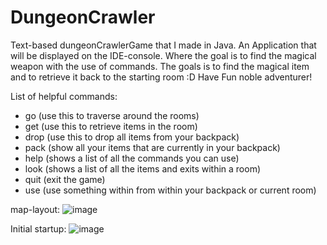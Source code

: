# DungeonCrawler
Text-based dungeonCrawlerGame that I made in Java. An Application that will be displayed on the IDE-console. Where the goal is to find the magical weapon with the use of commands.
The goals is to find the magical item and to retrieve it back to the starting room :D Have Fun noble adventurer!

List of helpful commands:
- go (use this to traverse around the rooms)
- get  (use this to retrieve items in the room)
- drop (use this to drop all items from your backpack)
- pack (show all your items that are currently in your backpack)
- help (shows a list of all the commands you can use) 
- look (shows a list of all the items and exits within a room)
- quit (exit the game)
- use  (use something within from within your backpack or current room)


map-layout:
![image](https://github.com/HarlodB14/DungeonCrawler/assets/78692396/dd021e3a-f6b7-457d-9fea-6cd24541fbdd)

Initial startup:
![image](https://github.com/HarlodB14/DungeonCrawler/assets/78692396/f6d7d248-d15f-4646-9169-35fe9a590f7e)


